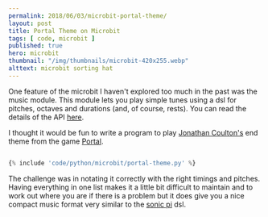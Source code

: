 ```yaml
---
permalink: 2018/06/03/microbit-portal-theme/
layout: post
title: Portal Theme on Microbit
tags: [ code, microbit ]
published: true
hero: microbit
thumbnail: "/img/thumbnails/microbit-420x255.webp"
alttext: microbit sorting hat
---
```


One feature of the microbit I haven't explored too much in the past was the
music module. This module lets you play simple tunes using a dsl for pitches, octaves and durations (and, of course, rests). You can read the details of the API <a href="https://microbit-micropython.readthedocs.io/en/latest/music.html">here</a>.

I thought it would be fun to write a program to play <a href="https://www.jonathancoulton.com/">Jonathan Coulton's</a> end theme from the game <a href="https://en.wikipedia.org/wiki/Portal_(video_game)">Portal</a>.  


```python

{% include 'code/python/microbit/portal-theme.py' %}

```

The challenge was in notating it correctly with the right timings and pitches. Having everything in one list makes it a little bit difficult to maintain and to work out where you are if there is a problem but it does give you a nice compact music format very similar to the <a href="https://sonic-pi.net/">sonic pi</a> dsl.
